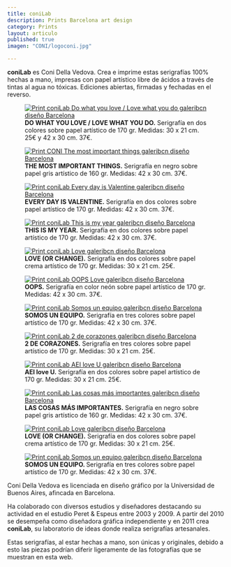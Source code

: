 ```yaml
---
title: coniLab
description: Prints Barcelona art design 
category: Prints
layout: articulo
published: true
imagen: "CONI/logoconi.jpg"

---
```

**coniLab** es Coni Della Vedova. Crea e imprime estas serigrafías 100%  hechas a mano, impresas con papel artístico libre de ácidos a través de tintas al agua no tóxicas. Ediciones abiertas, firmadas y fechadas en el reverso.

<div class="figure-group">
<figure>
	<a href="/images/CONI/Do what you love.jpg"><img src="/images/CONI/Do what you love.jpg" alt="Print coniLab Do what you love / Love what you do galeribcn diseño Barcelona"></a>
	<figcaption> <b>DO WHAT YOU LOVE / LOVE WHAT YOU DO.</b>
	Serigrafía en dos colores sobre papel artístico de 170 gr. Medidas: 30 x 21 cm. 25€ y 42 x 30 cm. 37€.</figcaption>
</figure>

<figure>
	<a href="/images/CONI/The most important things.jpg"><img src="/images/CONI/The most important things.jpg" alt="Print CONI The most important things  galeribcn diseño Barcelona"></a>
	<figcaption> <b>THE MOST IMPORTANT THINGS.</b>
	Serigrafía en negro sobre papel gris artístico de 160 gr. Medidas: 42 x 30 cm. 37€.</figcaption>
</figure>

<figure>
	<a href="/images/CONI/Every day is Valentine.jpg"><img src="/images/CONI/Every day is Valentine.jpg" alt="Print coniLab Every day is Valentine galeribcn diseño Barcelona"></a>
	<figcaption> <b>EVERY DAY IS VALENTINE.</b>
Serigrafía en dos colores sobre papel artístico de 170 gr. Medidas: 42 x 30 cm. 37€.</figcaption>
	</figcaption>
</figure>

<figure>
	<a href="/images/CONI/This is my year.jpg"><img src="/images/CONI/This is my year.jpg" alt=" Print coniLab This is my year galeribcn diseño Barcelona"></a>
	<figcaption> <b>THIS IS MY YEAR.</b>
Serigrafía en dos colores sobre papel artístico de 170 gr. Medidas: 42 x 30 cm. 37€.</figcaption>
</figure>

<figure>
	<a href="/images/CONI/Love BLACK.jpg"><img src="/images/CONI/Love BLACK.jpg" alt="Print coniLab Love galeribcn diseño Barcelona "></a>
	<figcaption> <b>LOVE (OR CHANGE).</b>
	Serigrafía en dos colores sobre papel crema artístico de 170 gr. Medidas: 30 x 21 cm. 25€.</figcaption>
</figure>

<figure>
	<a href="/images/CONI/OOPS.jpg"><img src="/images/CONI/OOPS.jpg" alt="Print coniLab OOPS Love galeribcn diseño Barcelona"></a>
	<figcaption> <b>OOPS.</b>
	Serigrafía en color neón sobre papel artístico de 170 gr. Medidas: 42 x 30 cm. 37€.</figcaption>
</figure>

<figure>
	<a href="/images/CONI/Somos un equipo. 4.jpg"><img src="/images/CONI/Somos un equipo. 4.jpg" alt="Print coniLab Somos un equipo  galeribcn diseño Barcelona"></a>
	<figcaption> <b>SOMOS UN EQUIPO.</b>
Serigrafía en tres colores sobre papel artístico de 170 gr. Medidas: 42 x 30 cm. 37€.</figcaption>
</figure>

<figure>
	<a href="/images/CONI/2 de corazones.jpg"><img src="/images/CONI/2 de corazones.jpg" alt="Print coniLab 2 de corazones galeribcn diseño Barcelona"></a>
	<figcaption><b> 2 DE CORAZONES.</b>
Serigrafía en tres colores sobre papel artístico de 170 gr. Medidas: 30 x 21 cm. 25€.</figcaption>
</figure>

<figure>
	<a href="/images/CONI/AEI love U.jpg"><img src="/images/CONI/AEI love U.jpg" alt="Print coniLab AEI love U galeribcn diseño Barcelona"></a>
	<figcaption> <b>AEI love U.</b>
Serigrafía en dos colores sobre papel artístico de 170 gr. Medidas: 30 x 21 cm. 25€.</figcaption>
</figure>

<figure>
	<a href="/images/CONI/Las cosas más importantes.jpg"><img src="/images/CONI/Las cosas más importantes.jpg" alt="Print coniLab Las cosas más importantes galeribcn diseño Barcelona"></a>
	<figcaption> <b>LAS COSAS MÁS IMPORTANTES.</b>
	Serigrafía en negro sobre papel gris artístico de 160 gr. Medidas: 42 x 30 cm. 37€.</figcaption>
</figure>

<figure>
	<a href="/images/CONI/Love RED.jpg"><img src="/images/CONI/Love RED.jpg" alt="Print coniLab Love galeribcn diseño Barcelona"></a>
	<figcaption> <b>LOVE (OR CHANGE).</b>
	Serigrafía en dos colores sobre papel crema  artístico de 170 gr. Medidas: 30 x 21 cm. 25€.</figcaption>
</figure>

<figure>
	<a href="/images/CONI/Somos un equipo.3.jpg"><img src="/images/CONI/Somos un equipo.3.jpg" alt="Print coniLab Somos un equipo galeribcn diseño Barcelona "></a>
	<figcaption><b> SOMOS UN EQUIPO. </b>
Serigrafía en tres colores sobre papel artístico de 170 gr. Medidas: 42 x 30 cm. 37€.</figcaption>

</figure>
</div>

Coni Della Vedova es licenciada en diseño gráfico por la Universidad de Buenos Aires, afincada en Barcelona.

Ha colaborado con diversos estudios y diseñadores destacando su actividad en el estudio Peret & Espeus entre 2003 y 2009. A partir del 2010 se desempeña como diseñadora gráfica independiente y en 2011 crea **coniLab**, su laboratorio de ideas donde realiza serigrafías artesanales.

Estas serigrafías, al estar hechas a mano, son únicas y originales, debido a esto las piezas podrían diferir ligeramente de las fotografías que se muestran en esta web.
